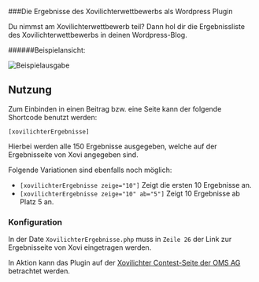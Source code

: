 ###Die Ergebnisse des Xovilichterwettbewerbs als Wordpress Plugin

Du nimmst am Xovilichterwettbewerb teil? Dann hol dir die Ergebnissliste des Xovilichterwettbewerbs in deinen Wordpress-Blog.

######Beispielansicht:

![Beispielausgabe](http://i.imgur.com/PMC1Nz7.png)

Nutzung
---
Zum Einbinden in einen Beitrag bzw. eine Seite kann der folgende Shortcode benutzt werden:
```
[xovilichterErgebnisse]
```
Hierbei werden alle 150 Ergebnisse ausgegeben, welche auf der Ergebnisseite von Xovi angegeben sind.

Folgende Variationen sind ebenfalls noch möglich:

* ```[xovilichterErgebnisse zeige="10"]``` Zeigt die ersten 10 Ergebnisse an.
* ```[xovilichterErgebnisse zeige="10" ab="5"]``` Zeigt 10 Ergebnisse ab Platz 5 an.

### Konfiguration
In der Date ```XovilichterErgebnisse.php``` muss in ```Zeile 26``` der Link zur Ergebnisseite von Xovi eingetragen werden.

In Aktion kann das Plugin auf der [Xovilichter Contest-Seite der OMS AG](http://www.omsag.de/xovilichter/) betrachtet werden.